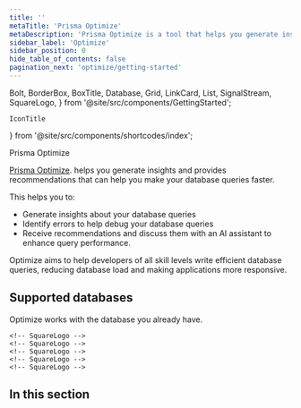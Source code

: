 ```yaml
---
title: ''
metaTitle: 'Prisma Optimize'
metaDescription: 'Prisma Optimize is a tool that helps you generate insights on your queries and recommends performance optimizations.'
sidebar_label: 'Optimize'
sidebar_position: 0
hide_table_of_contents: false
pagination_next: 'optimize/getting-started'
---
```


Bolt,
BorderBox,
BoxTitle,
Database,
Grid,
LinkCard,
List,
SignalStream,
SquareLogo,
} from '@site/src/components/GettingStarted';

    IconTitle

} from '@site/src/components/shortcodes/index';

<!-- IconTitle -->Prisma Optimize

[Prisma Optimize](https://www.prisma.io/optimize?utm_source=docs). helps you generate insights and provides recommendations that can help you make your database queries faster.

This helps you to:

- Generate insights about your database queries
- Identify errors to help debug your database queries
- Receive recommendations and discuss them with an AI assistant to enhance query performance.

Optimize aims to help developers of all skill levels write efficient database queries, reducing database load and making applications more responsive.

<!-- Grid -->
  <!-- LinkCard -->
  <!-- LinkCard -->

## Supported databases

Optimize works with the database you already have.

<!-- List -->

    <!-- SquareLogo -->
    <!-- SquareLogo -->
    <!-- SquareLogo -->
    <!-- SquareLogo -->
    <!-- SquareLogo -->

## In this section

<!-- Subsections -->
